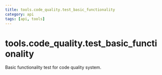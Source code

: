 ```yaml
---
title: tools.code_quality.test_basic_functionality
category: api
tags: [api, tools]
---
```


# tools.code_quality.test_basic_functionality

Basic functionality test for code quality system.

